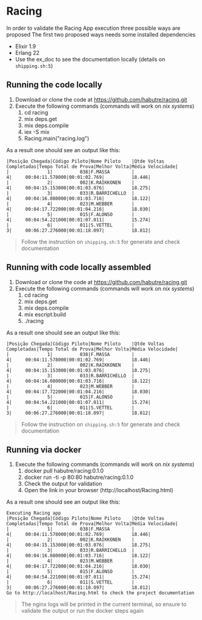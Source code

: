 # Racing

In order to validate the Racing App execution three possible ways are proposed
The first two proposed ways needs some installed dependencies
* Elixir 1.9
* Erlang 22
* Use the ex_doc to see the documentation locally (details on `shipping.sh:5`)

## Running the code locally

1. Download or clone the code at https://github.com/habutre/racing.git
1. Execute the following commands (commands will work on *nix systems*)
    1. cd racing
    1. mix deps.get
    1. mix deps.compile
    1. iex -S mix
    1. Racing.main("racing.log")

As a result one should see an output like this:

```
|Posição Chegada|Código Piloto|Nome Piloto    |Qtde Voltas Completadas|Tempo Total de Prova|Melhor Volta|Média Velocidade|
|              1|          038|F.MASSA        |                      4|     00:04:11.578000|00:01:02.769|          18.446|
|              2|          002|K.RAIKKONEN    |                      4|     00:04:15.153000|00:01:03.076|          18.275|
|              3|          033|R.BARRICHELLO  |                      4|     00:04:16.080000|00:01:03.716|          18.122|
|              4|          023|M.WEBBER       |                      4|     00:04:17.722000|00:01:04.216|          18.030|
|              5|          015|F.ALONSO       |                      4|     00:04:54.221000|00:01:07.011|          15.274|
|              6|          011|S.VETTEL       |                      3|     00:06:27.276000|00:01:18.097|          18.812|
```

> Follow the instruction on `shipping.sh:5` for generate and check documentation

## Running with code locally assembled

1. Download or clone the code at https://github.com/habutre/racing.git
1. Execute the following commands (commands will work on *nix systems*)
    1. cd racing
    1. mix deps.get
    1. mix deps.compile
    1. mix escript.build
    1. ./racing

As a result one should see an output like this:

```
|Posição Chegada|Código Piloto|Nome Piloto    |Qtde Voltas Completadas|Tempo Total de Prova|Melhor Volta|Média Velocidade|
|              1|          038|F.MASSA        |                      4|     00:04:11.578000|00:01:02.769|          18.446|
|              2|          002|K.RAIKKONEN    |                      4|     00:04:15.153000|00:01:03.076|          18.275|
|              3|          033|R.BARRICHELLO  |                      4|     00:04:16.080000|00:01:03.716|          18.122|
|              4|          023|M.WEBBER       |                      4|     00:04:17.722000|00:01:04.216|          18.030|
|              5|          015|F.ALONSO       |                      4|     00:04:54.221000|00:01:07.011|          15.274|
|              6|          011|S.VETTEL       |                      3|     00:06:27.276000|00:01:18.097|          18.812|
```

> Follow the instruction on `shipping.sh:5` for generate and check documentation

## Running via docker


1. Execute the following commands (commands will work on *nix systems*)
    1. docker pull habutre/racing:0.1.0
    1. docker run -ti -p 80:80 habutre/racing:0.1.0
    1. Check the output for validation
    1. Open the link in your browser (http://localhost/Racing.html)

As a result one should see an output like this:

```
Executing Racing app
|Posição Chegada|Código Piloto|Nome Piloto    |Qtde Voltas Completadas|Tempo Total de Prova|Melhor Volta|Média Velocidade|
|              1|          038|F.MASSA        |                      4|     00:04:11.578000|00:01:02.769|          18.446|
|              2|          002|K.RAIKKONEN    |                      4|     00:04:15.153000|00:01:03.076|          18.275|
|              3|          033|R.BARRICHELLO  |                      4|     00:04:16.080000|00:01:03.716|          18.122|
|              4|          023|M.WEBBER       |                      4|     00:04:17.722000|00:01:04.216|          18.030|
|              5|          015|F.ALONSO       |                      4|     00:04:54.221000|00:01:07.011|          15.274|
|              6|          011|S.VETTEL       |                      3|     00:06:27.276000|00:01:18.097|          18.812|
Go to http://localhost/Racing.html to check the project documentation
```

> The nginx logs will be printed in the current terminal, so ensure to validate the output or run the docker steps again


